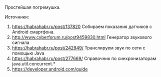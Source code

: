 Простейшая погремушка.

Источники:
1.  https://habrahabr.ru/post/137820                Собираем показания датчиков с Android смартфона.
2.  http://www.cyberforum.ru/post9459830.html       Генератор звукового сигнала
3.  https://habrahabr.ru/post/242949/               Транслируем звук по сети с помощью Java
4.  https://habrahabr.ru/post/277669/               Справочник по синхронизаторам java.util.concurrent.*
5.  https://developer.android.com/guide             
